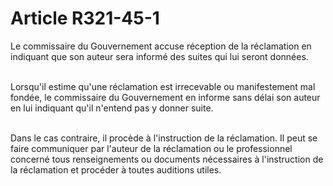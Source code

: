 # Article R321-45-1

<p>Le commissaire du Gouvernement accuse réception de la réclamation en indiquant que son auteur sera informé des suites qui lui seront données.<br/><br/>

Lorsqu'il estime qu'une réclamation est irrecevable ou manifestement mal fondée, le commissaire du Gouvernement en informe sans délai son auteur en lui indiquant qu'il n'entend pas y donner suite.<br/><br/>

Dans le cas contraire, il procède à l'instruction de la réclamation. Il peut se faire communiquer par l'auteur de la réclamation ou le professionnel concerné tous renseignements ou documents nécessaires à l'instruction de la réclamation et procéder à toutes auditions utiles.</p>